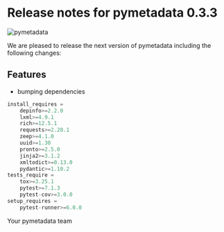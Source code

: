 # Release notes for pymetadata 0.3.3
![pymetadata](https://github.com/matthiaskoenig/pymetadata/raw/develop/docs/images/favicon/pymetadata-100x100-300dpi.png)

We are pleased to release the next version of pymetadata including the 
following changes:

## Features
- bumping dependencies
```python
install_requires =
	depinfo>=2.2.0
	lxml>=4.9.1
	rich>=12.5.1
	requests>=2.28.1
	zeep>=4.1.0
	uuid>=1.30
	pronto>=2.5.0
	jinja2>=3.1.2
	xmltodict>=0.13.0
	pydantic>=1.10.2
tests_require =
	tox>=3.25.1
	pytest>=7.1.3
	pytest-cov>=3.0.0
setup_requires =
	pytest-runner>=6.0.0
```

Your pymetadata team
